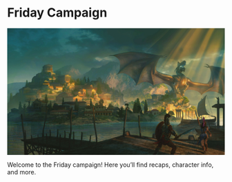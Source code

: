 # Friday Campaign

<p align="center">
  <img src="players/OotDL.webp" alt="Campaign Banner" style="max-width: 100%; display: block; margin: 0 auto;" />
</p>

Welcome to the Friday campaign! Here you’ll find recaps, character info, and more. 